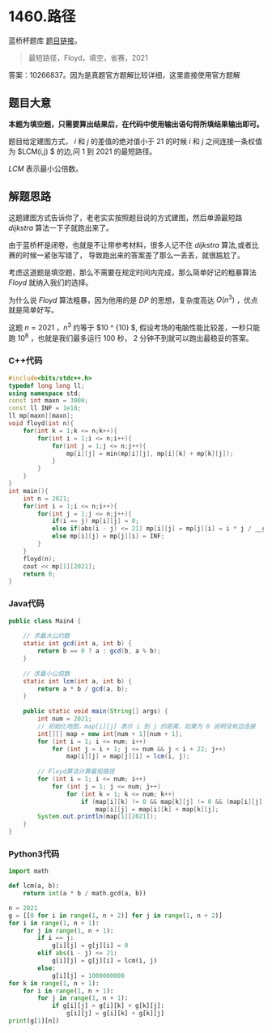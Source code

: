 # 1460.路径

蓝桥杯题库 [题目链接](https://www.lanqiao.cn/problems/1460/learning/)。

> 最短路径，Floyd，填空，省赛，2021

答案：10266837。因为是真题官方题解比较详细，这里直接使用官方题解

## 题目大意
**本题为填空题，只需要算出结果后，在代码中使用输出语句将所填结果输出即可。**

题目给定建图方式， $i$ 和 $j$ 的差值的绝对值小于 $21$ 的时候 $i$ 和 $j$ 之间连接一条权值为 $LCM(i,j) $ 的边,问 $1$ 到 $2021$ 的最短路径。

$LCM$ 表示最小公倍数。

## 解题思路

这题建图方式告诉你了，老老实实按照题目说的方式建图，然后单源最短路 $dijkstra$ 算法一下子就跑出来了。

由于蓝桥杯是闭卷，也就是不让带参考材料，很多人记不住 $dijkstra$ 算法,或者比赛的时候一紧张写错了，
导致跑出来的答案差了那么一丢丢，就很尴尬了。

考虑这道题是填空题，那么不需要在规定时间内完成，那么简单好记的粗暴算法 $Floyd$ 就纳入我们的选择。

为什么说 $Floyd$ 算法粗暴，因为他用的是 $DP$ 的思想，复杂度高达 $O(n^3)$ ，优点就是简单好写。

这题 $n = 2021$ ，$n^3$ 约等于 $10 ^ {10} $, 假设考场的电脑性能比较差，一秒只能跑 $10^8$ ，也就是我们最多运行 $100$ 秒， 2 分钟不到就可以跑出最稳妥的答案。

### C++代码
```c++
#include<bits/stdc++.h>
typedef long long ll;
using namespace std;
const int maxn = 3000;
const ll INF = 1e18;
ll mp[maxn][maxn];
void floyd(int n){
    for(int k = 1;k <= n;k++){
        for(int i = 1;i <= n;i++){
            for(int j = 1;j <= n;j++){
                mp[i][j] = min(mp[i][j], mp[i][k] + mp[k][j]);
            }
        }
    }
}
int main(){
    int n = 2021;
    for(int i = 1;i <= n;i++){
        for(int j = 1;j <= n;j++){
            if(i == j) mp[i][j] = 0;
            else if(abs(i - j) <= 21) mp[i][j] = mp[j][i] = i * j / __gcd(i, j);
            else mp[i][j] = mp[j][i] = INF;
        }
    }
    floyd(n);
    cout << mp[1][2021];
    return 0;
}
```

### Java代码

```Java
public class Main4 {
	
    // 求最大公约数
	static int gcd(int a, int b) {
		return b == 0 ? a : gcd(b, a % b);
	}
	
    // 求最小公倍数
	static int lcm(int a, int b) {
		return a * b / gcd(a, b);
	}
	
    public static void main(String[] args) {
        int num = 2021;
        // 初始化地图，map[i][j] 表示 i 到 j 的距离，如果为 0 说明没有边连接
        int[][] map = new int[num + 1][num + 1];
        for (int i = 1; i <= num; i++)
        	for (int j = i + 1; j <= num && j < i + 22; j++)
        		map[i][j] = map[j][i] = lcm(i, j);
        
        // Floyd算法计算最短路径
        for (int i = 1; i <= num; i++)
        	for (int j = 1; j <= num; j++)
        		for (int k = 1; k <= num; k++)
                    if (map[i][k] != 0 && map[k][j] != 0 && (map[i][j] == 0 || map[i][k] + map[k][j] < map[i][j]))
                    	map[i][j] = map[i][k] + map[k][j];
        System.out.println(map[1][2021]);
    }
}
```

### Python3代码

```python
import math

def lcm(a, b):
    return int(a * b / math.gcd(a, b))

n = 2021
g = [[0 for i in range(1, n + 2)] for j in range(1, n + 2)]
for i in range(1, n + 1):
    for j in range(1, n + 1):
        if i == j:
            g[i][j] = g[j][i] = 0
        elif abs(i - j) <= 21:
            g[i][j] = g[j][i] = lcm(i, j)
        else:
            g[i][j] = 1000000000
for k in range(1, n + 1):
    for i in range(1, n + 1):
        for j in range(1, n + 1):
            if g[i][j] > g[i][k] + g[k][j]:
                g[i][j] = g[i][k] + g[k][j]
print(g[1][n])
```